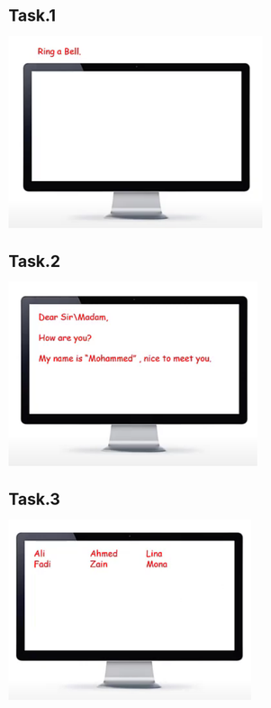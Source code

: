 # Task.1
![Task_1](https://github.com/GeorgeHanyMilad/Abu_Hadhoud-Tasks-With-CPP/blob/master/Escape%20Sequences/Images/Task_1.png?raw=true)
<br>

# Task.2
![Task_2](https://github.com/GeorgeHanyMilad/Abu_Hadhoud-Tasks-With-CPP/blob/master/Escape%20Sequences/Images/Task_2.png?raw=true)
<br>

# Task.3
![Task_3](https://github.com/GeorgeHanyMilad/Abu_Hadhoud-Tasks-With-CPP/blob/master/Escape%20Sequences/Images/Task_3.png?raw=true)
<br>